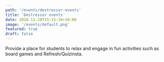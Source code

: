```yaml
---
path: '/events/destressor-events'
title: 'Destressor events'
date: 2018-11-28T15:15:34+10:00
image: '/events/default.png'
featured: true
draft: false
---
```


Provide a place for students to relax and engage in fun activities such as board games and Refresh/Quizinsta.
